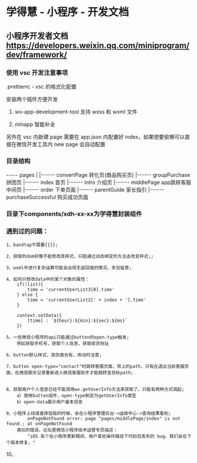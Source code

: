 # 学得慧 - 小程序 - 开发文档

## 小程序开发者文档 https://developers.weixin.qq.com/miniprogram/dev/framework/

### 使用 vsc 开发注意事项

.prettierrc - vsc 的格式化配置

安装两个插件方便开发

1. wx-app-development-tool 支持 wxss 和 wxml 文件

2. minapp 智能补全

另外在 vsc 内新建 page 需要在 app.json 内配置好 index，如果想要偷懒可以直接在微信开发工具内 new page 会自动配置


### 目录结构

----- pages
        |
        |------ convertPage             转化页(商品购买页)
        |------ groupPurchase           拼团页
        |------ index                   首页
        |------ intro                   介绍页
        |------ middlePage              app跳转客服中间页
        |------ order                   下单页面
        |------ parentGuide             家长指引
        |------ purchaseSuccessful      购买成功页面

### 目录下components/xdh-xx-xx为学得慧封装组件


### 遇到过的问题：

```
1、bandtap不需要{{}};

2、获取的dom好像不能修改其样式，只能通过动态绑定的方法去改变样式;;

3、wxml中进行复杂运算可能会出现无返回值的情况，多加留意;

4、如何只修改data中的某个对象的属性：
    if(!list){
        time = 'currentUserList3[0].time'
    } else {
        time = 'currentUserList2[' + index + '].time'
    }

    context.setData({
        [time] : `${hour}:${min}:${sec}:${ms}`
    })
    
5、一些微信小程序的api只能通过button的open-type触发;
    例如获取手机号，获取个人信息，获取收货地址

6、button默认样式，其伪类也有，改动时注意;

7、button open-type="contact"时跳转客服页面，带上的path，只有在退出当前客服页面，在微信聊天记录重新进入微信客服助手才能跳转至目标path;


8、获取用户个人信息已经不能调用wx.getUserInfo方法来获取了，只能有两种方式调起;
    a）使用button组件，open-type制定为getUserInfo类型
    b）open-data展示用户基本信息

9、小程序上线或者体验版的时候，会在小程序管理后台->运维中心->查询结果看到;
    	onPageNotFound error: page "pages/middlePage/index" is not found.; at onPageNotFound
    类似的错误，论坛里微信小程序技术运营专员描述：
        "iOS 有个在小程序更新期间、用户某些操作路径下代码包丢失的 bug，我们会在下个版本修复。"

```

10、


